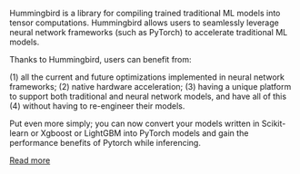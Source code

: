 Hummingbird is a library for compiling trained traditional ML models into tensor computations. Hummingbird allows users to seamlessly leverage neural network frameworks (such as PyTorch) to accelerate traditional ML models.

Thanks to Hummingbird, users can benefit from:

(1) all the current and future optimizations implemented in neural network frameworks;
(2) native hardware acceleration;
(3) having a unique platform to support both traditional and neural network models, and have all of this
(4) without having to re-engineer their models.

Put even more simply; you can now convert your models written in Scikit-learn or Xgboost or LightGBM into PyTorch models and gain the performance benefits of Pytorch while inferencing.

[Read more](https://towardsdatascience.com/run-your-machine-learning-predictions-50-times-faster-3ad2f4ee5819)